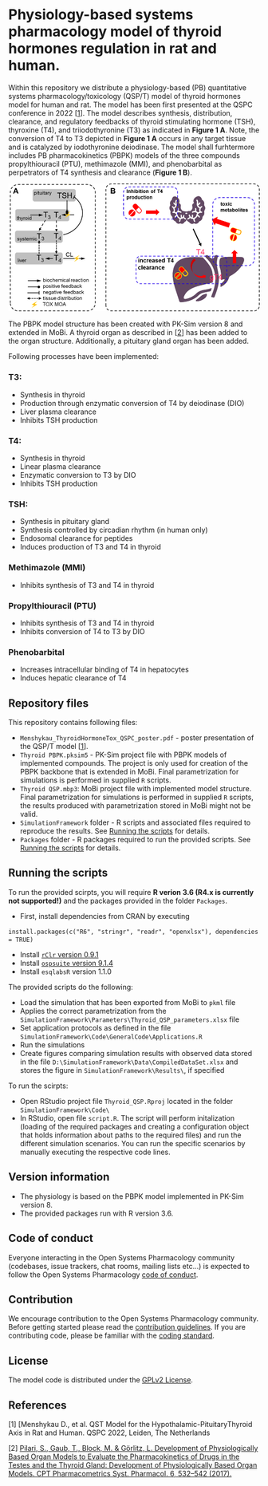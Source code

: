 # Physiology-based systems pharmacology model of thyroid hormones regulation in rat and human.

Within this repository we distribute a physiology-based (PB) quantitative systems pharmacology/toxicology (QSP/T) model of thyroid hormones model for human and rat. The model has been first presented at the QSPC conference in 2022 [[1](#references)]. The model describes synthesis, distribution, clearance, and regulatory feedbacks of thyroid stimulating hormone (TSH), thyroxine (T4), and triiodothyronine (T3) as indicated in **Figure 1 A**. Note, the conversion of T4 to T3 depicted in **Figure 1 A** occurs in any target tissue and is catalyzed by iodothyronine deiodinase. The model shall furhtermore includes PB pharmacokinetics (PBPK) models of the three compounds propylthiouracil (PTU), methimazole (MMI), and phenobarbital as perpetrators of T4 synthesis and clearance (**Figure 1 B**).

![Figure_1](Images/Figure1.png)

The PBPK model structure has been created with PK-Sim version 8 and extended in MoBi. A thyroid organ as described in [[2](#references)] has been added to the organ structure. Additionally, a pituitary gland organ has been added.

Following processes have been implemented:

### T3:
- Synthesis in thyroid
- Production through enzymatic conversion of T4 by deiodinase (DIO)
- Liver plasma clearance
- Inhibits TSH production

### T4:
- Synthesis in thyroid
- Linear plasma clearance
- Enzymatic conversion to T3 by DIO
- Inhibits TSH production

### TSH:
- Synthesis in pituitary gland
- Synthesis controlled by circadian rhythm (in human only)
- Endosomal clearance for peptides
- Induces production of T3 and T4 in thyroid

### Methimazole (MMI)
- Inhibits synthesis of T3 and T4 in thyroid

### Propylthiouracil (PTU)
- Inhibits synthesis of T3 and T4 in thyroid
- Inhibits conversion of T4 to T3 by DIO

### Phenobarbital
- Increases intracellular binding of T4 in hepatocytes
- Induces hepatic clearance of T4

## Repository files

This repository contains following files:

- `Menshykau_ThyroidHormoneTox_QSPC_poster.pdf` - poster presentation of the QSP/T model [[1](#references)].
- `Thyroid PBPK.pksim5` - PK-Sim project file with PBPK models of implemented compounds. The project is only used for creation of the PBPK backbone that is extended in MoBi. Final parametrization for simulations is performed in supplied `R` scripts.
- `Thyroid QSP.mbp3`: MoBi project file with implemented model structure. Final parametrization for simulations is performed in supplied `R` scripts, the results produced with parametrization stored in MoBi might not be valid.
- `SimulationFramework` folder - R scripts and associated files required to reproduce the results. See [Running the scripts](#running-the-scripts) for details.
- `Packages` folder - R packages required to run the provided scripts. See [Running the scripts](#running-the-scripts) for details.

## Running the scripts

To run the provided scirpts, you will require **R verion 3.6 (R4.x is currently not supported!)** and the packages provided in the folder `Packages`.
- First, install dependencies from CRAN by executing
```
install.packages(c("R6", "stringr", "readr", "openxlsx"), dependencies = TRUE)
```
- Install [`rClr` version 0.9.1](https://github.com/Open-Systems-Pharmacology/rClr/releases/tag/v0.9.1-R3)
- Install [`ospsuite` version 9.1.4](https://github.com/Open-Systems-Pharmacology/OSPSuite-R/releases/tag/v9.1.4)
- Install `esqlabsR` version 1.1.0

The provided scripts do the following:
- Load the simulation that has been exported from MoBi to `pkml` file
- Applies the correct parametrization from the `SimulationFramework\Parameters\Thyroid_QSP_parameters.xlsx` file
- Set application protocols as defined in the file `SimulationFramework\Code\GeneralCode\Applications.R`
- Run the simulations
- Create figures comparing simulation results with observed data stored in the file `D:\SimulationFramework\Data\CompiledDataSet.xlsx` and stores the figure in `SimulationFramework\Results\`, if specified

To run the scirpts:
- Open RStudio project file `Thyroid_QSP.Rproj` located in the folder `SimulationFramework\Code\`
- In RStudio, open file `script.R`.
The script will perform initalization (loading of the required packages and creating a configuration object that holds information about paths to the required files) and run the different simulation scenarios. You can run the specific scenarios by manually executing the respective code lines.

## Version information
- The physiology is based on the PBPK model implemented in PK-Sim version 8.
- The provided packages run with R version 3.6.

## Code of conduct
Everyone interacting in the Open Systems Pharmacology community (codebases, issue trackers, chat rooms, mailing lists etc...) is expected to follow the Open Systems Pharmacology [code of conduct](https://github.com/Open-Systems-Pharmacology/Suite/blob/master/CODE_OF_CONDUCT.md#contributor-covenant-code-of-conduct).

## Contribution
We encourage contribution to the Open Systems Pharmacology community. Before getting started please read the [contribution guidelines](https://github.com/Open-Systems-Pharmacology/Suite/blob/master/CONTRIBUTING.md#ways-to-contribute). If you are contributing code, please be familiar with the [coding standard](https://github.com/Open-Systems-Pharmacology/Suite/blob/master/CODING_STANDARDS.md#visual-studio-settings).

## License
The model code is distributed under the [GPLv2 License](https://github.com/Open-Systems-Pharmacology/Suite/blob/develop/LICENSE).

## References
[1] [Menshykau D., et al. QST Model for the Hypothalamic-PituitaryThyroid Axis in Rat and Human. QSPC 2022, Leiden, The Netherlands

[2] [Pilari, S., Gaub, T., Block, M. & Görlitz, L. Development of Physiologically Based Organ Models to Evaluate the Pharmacokinetics of Drugs in the Testes and the Thyroid Gland: Development of Physiologically Based Organ Models. CPT Pharmacometrics Syst. Pharmacol. 6, 532–542 (2017).](https://pubmed.ncbi.nlm.nih.gov/28571120/)
